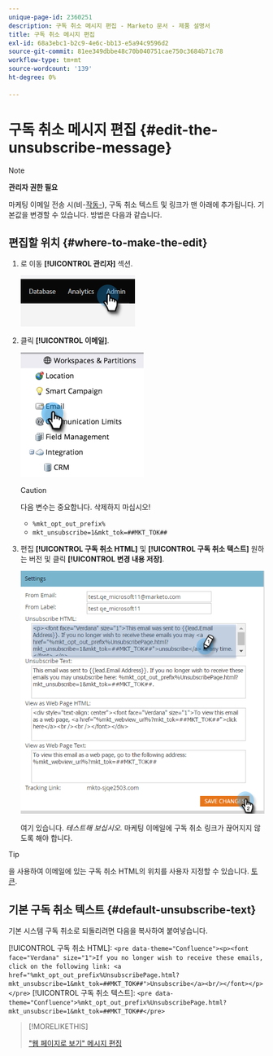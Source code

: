 ```yaml
---
unique-page-id: 2360251
description: 구독 취소 메시지 편집 - Marketo 문서 - 제품 설명서
title: 구독 취소 메시지 편집
exl-id: 68a3ebc1-b2c9-4e6c-bb13-e5a94c9596d2
source-git-commit: 81ee349dbbe48c70b040751cae750c3684b71c78
workflow-type: tm+mt
source-wordcount: '139'
ht-degree: 0%

---
```


# 구독 취소 메시지 편집 {#edit-the-unsubscribe-message}

>[!NOTE]
>
>**관리자 권한 필요**

마케팅 이메일 전송 시(비-[작동-](/help/marketo/product-docs/email-marketing/general/functions-in-the-editor/make-an-email-operational.md)), 구독 취소 텍스트 및 링크가 맨 아래에 추가됩니다. 기본값을 변경할 수 있습니다. 방법은 다음과 같습니다.

## 편집할 위치 {#where-to-make-the-edit}

1. 로 이동 **[!UICONTROL 관리자]** 섹션.

   ![](assets/edit-the-unsubscribe-message-1.png)

1. 클릭 **[!UICONTROL 이메일]**.

   ![](assets/edit-the-unsubscribe-message-2.png)

   >[!CAUTION]
   >
   >다음 변수는 중요합니다. 삭제하지 마십시오!
   >
   >* `%mkt_opt_out_prefix%`
   >* `mkt_unsubscribe=1&mkt_tok=##MKT_TOK##`


1. 편집 **[!UICONTROL 구독 취소 HTML]** 및 **[!UICONTROL 구독 취소 텍스트]** 원하는 버전 및 클릭 **[!UICONTROL 변경 내용 저장]**.

   ![](assets/edit-the-unsubscribe-message-3.png)

   여기 있습니다. _테스트해 보십시오._ 마케팅 이메일에 구독 취소 링크가 끊어지지 않도록 해야 합니다.

>[!TIP]
>
>을 사용하여 이메일에 있는 구독 취소 HTML의 위치를 사용자 지정할 수 있습니다. [토큰](/help/marketo/product-docs/email-marketing/general/using-tokens/add-a-system-token-as-a-link-in-an-email.md).

## 기본 구독 취소 텍스트 {#default-unsubscribe-text}

기본 시스템 구독 취소로 되돌리려면 다음을 복사하여 붙여넣습니다.

[!UICONTROL 구독 취소 HTML]:
`<pre data-theme="Confluence"><p><font face="Verdana" size="1">If you no longer wish to receive these emails, click on the following link: <a href="%mkt_opt_out_prefix%UnsubscribePage.html?mkt_unsubscribe=1&mkt_tok=##MKT_TOK##">Unsubscribe</a><br/></font></p></pre>` [!UICONTROL 구독 취소 텍스트]:
`<pre data-theme="Confluence">%mkt_opt_out_prefix%UnsubscribePage.html?mkt_unsubscribe=1&mkt_tok=##MKT_TOK##</pre>`

>[!MORELIKETHIS]
>
>[&quot;웹 페이지로 보기&quot; 메시지 편집](/help/marketo/product-docs/administration/email-setup/edit-the-view-as-web-page-message.md)
